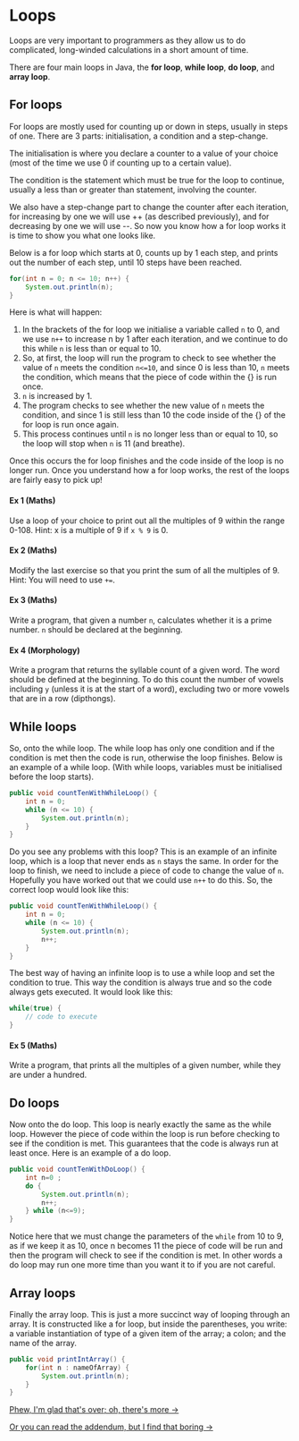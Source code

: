 Loops
===

Loops are very important to programmers as they allow us to do complicated, long-winded calculations in a short amount of time.

There are four main loops in Java, the **for loop**, **while loop**, **do loop**, and **array loop**. 

## For loops
For loops are mostly used for counting up or down in steps, usually in steps of one. There are 3 parts: initialisation, a condition and a step-change.  

The initialisation is where you declare a counter to a value of your choice (most of the time we use 0 if counting up to a certain value).

The condition is the statement which must be true for the loop to continue, usually a less than or greater than statement, involving the counter.  

We also have a step-change part to change the counter after each iteration, for increasing by one we will use ++ (as described previously), and for decreasing by one we will use --.  So now you know how a for loop works it is time to show you what one looks like.  

Below is a for loop which starts at 0, counts up by 1 each step, and prints out the number of each step, until 10 steps have been reached.

```java
for(int n = 0; n <= 10; n++) {
	System.out.println(n);
}
```

Here is what will happen:

1. In the brackets of the for loop we initialise a variable called `n` to 0, and we use `n++` to increase n by 1 after each iteration, and we continue to do this while `n` is less than or equal to 10.  
2. So, at first, the loop will run the program to check to see whether the value of `n` meets the condition `n<=10`, and since 0 is less than 10, `n` meets the condition, which means that the piece of code within the {} is run once. 
3. `n` is increased by 1. 
4. The program checks to see whether the new value of `n` meets the condition, and since 1 is still less than 10 the code inside of the {} of the for loop is run once again.
5. This process continues until `n` is no longer less than or equal to 10, so the loop will stop when `n` is 11 (and breathe). 

Once this occurs the for loop finishes and the code inside of the loop is no longer run.  Once you understand how a for loop works, the rest of the loops are fairly easy to pick up!

#### Ex 1 (Maths)
Use a loop of your choice to print out all the multiples of 9 within the range 0-108.
Hint: x is a multiple of 9 if `x % 9` is 0.

#### Ex 2 (Maths)
Modify the last exercise so that you print the sum of all the multiples of 9. Hint: You will need to use `+=`.
 
#### Ex 3 (Maths)
Write a program, that given a number `n`, calculates whether it is a prime number. `n` should be declared at the beginning.

#### Ex 4 (Morphology)
Write a program that returns the syllable count of a given word. The word should be defined at the beginning. To do this count the number of vowels including `y` (unless it is at the start of a word), excluding two or more vowels that are in a row (dipthongs).

## While loops

So, onto the while loop. The while loop has only one condition and if the condition is met then the code is run, otherwise the loop finishes.  Below is an example of a while loop. (With while loops, variables must be initialised before the loop starts).

```java
public void countTenWithWhileLoop() {
	int n = 0;
	while (n <= 10) {
		System.out.println(n);
	}
}
```

Do you see any problems with this loop?  This is an example of an infinite loop, which is a loop that never ends as `n` stays the same. In order for the loop to finish, we need to include a piece of code to change the value of `n`.  Hopefully you have worked out that we could use `n++` to do this.  So, the correct loop would look like this:

```java
public void countTenWithWhileLoop() {
	int n = 0;
	while (n <= 10) {
		System.out.println(n);
		n++;
	}
}
```

The best way of having an infinite loop is to use a while loop and set the condition to true. This way the condition is always true and so the code always gets executed.  It would look like this:

```java
while(true) {
	// code to execute
}
```

#### Ex 5 (Maths)
Write a program, that prints all the multiples of a given number, while they are under a hundred.

## Do loops

Now onto the do loop.  This loop is nearly exactly the same as the while loop.  However the piece of code within the loop is run before checking to see if the condition is met.  This guarantees that the code is always run at least once.  Here is an example of a do loop.

```java
public void countTenWithDoLoop() {
	int n=0 ;
	do {
		System.out.println(n);
		n++;
	} while (n<=9);
}
```

Notice here that we must change the parameters of the `while` from 10 to 9, as if we keep it as 10, once n becomes 11 the piece of code will be run and then the program will check to see if the condition is met. In other words a do loop may run one more time than you want it to if you are not careful.

## Array loops

Finally the array loop.  This is just a more succinct way of looping through an array. It is constructed like a for loop, but inside the parentheses, you write: a variable instantiation of type of a given item of the array; a colon; and the name of the array.

```java
public void printIntArray() {
	for(int n : nameOfArray) {
		System.out.println(n);
	}
}
```

[Phew, I'm glad that's over; oh, there's more &rarr;](../Chapter-II/Part-I:-Introduction.html)

[Or you can read the addendum, but I find that boring &rarr;](./Addendum-I:-History-of-Java.html)
